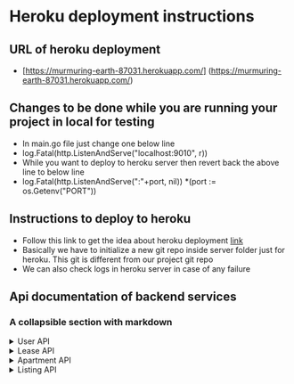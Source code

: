 # Heroku deployment instructions

## URL of heroku deployment

- [https://murmuring-earth-87031.herokuapp.com/] (https://murmuring-earth-87031.herokuapp.com/)

## Changes to be done while you are running your project in local for testing
- In main.go file just change one below line
- log.Fatal(http.ListenAndServe("localhost:9010", r))
- While you want to deploy to heroku server then revert back the above line to below line
- log.Fatal(http.ListenAndServe(":"+port, nil))  *(port := os.Getenv("PORT"))


## Instructions to deploy to heroku

- Follow this link to get the idea about heroku deployment [link](https://www.youtube.com/watch?v=9ea2-J9vCy4)
- Basically we have to initialize a new git repo inside server folder just for heroku. This git is different from our project git repo
- We can also check logs in heroku server in case of any failure

## Api documentation of backend services
### A collapsible section with markdown
<details>
  <summary>User API</summary>
  
  ### GET
  - [https://murmuring-earth-87031.herokuapp.com/users ](https://murmuring-earth-87031.herokuapp.com/user/)
   ### GET USER BY EMAIL
  - [https://murmuring-earth-87031.herokuapp.com/users/{email}](https://murmuring-earth-87031.herokuapp.com/user/{email})
  ### POST
  - [https://murmuring-earth-87031.herokuapp.com/users/](https://murmuring-earth-87031.herokuapp.com/user/)
  * Payload
  ``` json
   {
      "name":"vamsi",
      "email":"vbethamsetty@ufl.edu",
      "password": "vamsi"
   }
   ```
  ### PUT
  - [https://murmuring-earth-87031.herokuapp.com/users/](https://murmuring-earth-87031.herokuapp.com/user/)
  * Payload
  ``` json
   {
      "name":"vamsi",
      "email":"vbethamsetty@ufl.edu",
      "password": "vamsi"
   }
   ```
  ### DELETE
  - [https://murmuring-earth-87031.herokuapp.com/users/{id}](https://murmuring-earth-87031.herokuapp.com/user/{id})
</details>
<details>
  <summary>Lease API</summary>
  
  ### GET
  - [https://murmuring-earth-87031.herokuapp.com/leases ](https://murmuring-earth-87031.herokuapp.com/lease/)
  ### POST
  - [https://murmuring-earth-87031.herokuapp.com/leases](https://murmuring-earth-87031.herokuapp.com/lease/)
  * Payload
  ``` json
    {
        "listingId":1,
        "userId":"1",
        "leaseStartDate": "28 Jan",
        "leaseEndDate" : "14 Feb"
    }
   ```
  ### PUT
  - [https://murmuring-earth-87031.herokuapp.com/leases/{leaseId}](https://murmuring-earth-87031.herokuapp.com/)
  * Payload
  ``` json
   {
        "listingId":1,
        "userId":"1",
        "leaseStartDate": "28 Jan",
        "leaseEndDate" : "14 Feb"
    }
   ```
  ### DELETE
  - [https://murmuring-earth-87031.herokuapp.com/leases/{id}](https://murmuring-earth-87031.herokuapp.com/lease/{leaseId})
</details>
<details>
  <summary>Apartment API</summary>
  
  ### GET
  - [https://murmuring-earth-87031.herokuapp.com/apartments ](https://murmuring-earth-87031.herokuapp.com/apartment/)
  ### POST
  - [https://murmuring-earth-87031.herokuapp.com/apartments](https://murmuring-earth-87031.herokuapp.com/apartment/)
  * Payload
  ``` json
    {
        "name":"",
        "address":"3800 SW",
        "amenities": "counter top, new appliances"
    }
   ```
  ### PUT
  - [https://murmuring-earth-87031.herokuapp.com/apartments/{apartmentId}](https://murmuring-earth-87031.herokuapp.com/)
  * Payload
  ``` json
   {
        "name":"",
        "address":"3800 SW",
        "amenities": "counter top, new appliances"
    }
   ```
  ### DELETE
  - [https://murmuring-earth-87031.herokuapp.com/apartments/{id}](https://murmuring-earth-87031.herokuapp.com/apartment/{apartmentId})
</details>
<details>
  <summary>Listing API</summary>
  
  ### GET
  - [https://murmuring-earth-87031.herokuapp.com/listings ](https://murmuring-earth-87031.herokuapp.com/listing/)
  ### POST
  - [https://murmuring-earth-87031.herokuapp.com/listings](https://murmuring-earth-87031.herokuapp.com/listing/)
  * Payload
  ``` json
    {
        "listingType":"bedroom",
        "houseType":"1",
        "rent": 500,
        "userId": 1,
        "isleased": true
    }
   ```
  ### PUT
  - [https://murmuring-earth-87031.herokuapp.com/listings/{listingId}](https://murmuring-earth-87031.herokuapp.com/)
  * Payload
  ``` json
   {
        "listingType":"bedroom",
        "houseType":"1",
        "rent": 500,
        "userId": 1,
        "isleased": true
    }
   ```
  ### DELETE
  - [https://murmuring-earth-87031.herokuapp.com/listings/{id}](https://murmuring-earth-87031.herokuapp.com/listing/{listingId})
</details>
